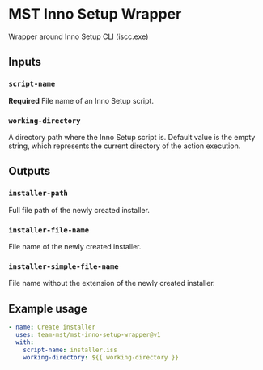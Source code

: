# MST Inno Setup Wrapper

Wrapper around Inno Setup CLI (iscc.exe)

## Inputs

### `script-name`

**Required** File name of an Inno Setup script.

### `working-directory`

A directory path where the Inno Setup script is. Default value is the empty string, which represents the current directory of the action execution.

## Outputs

### `installer-path`

Full file path of the newly created installer.

### `installer-file-name`

File name of the newly created installer.

### `installer-simple-file-name`

File name without the extension of the newly created installer.

## Example usage
```yaml
- name: Create installer
  uses: team-mst/mst-inno-setup-wrapper@v1
  with:
    script-name: installer.iss
    working-directory: ${{ working-directory }}
```